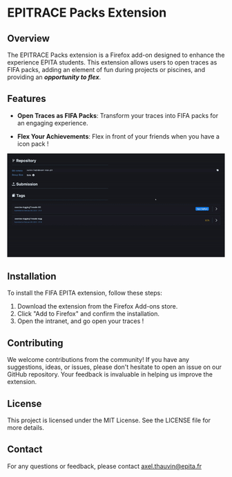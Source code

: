 # EPITRACE Packs Extension

## Overview

The EPITRACE Packs extension is a Firefox add-on designed to enhance the experience EPITA students. This extension allows users to open traces as FIFA packs, adding an element of fun during projects or piscines, and providing an **_opportunity to flex_**.

## Features

- **Open Traces as FIFA Packs**: Transform your traces into FIFA packs for an engaging experience.

- **Flex Your Achievements**: Flex in front of your friends when you have a icon pack !

![FIFA EPITA Extension](./images_github/illustration.gif)

## Installation

To install the FIFA EPITA extension, follow these steps:

1. Download the extension from the Firefox Add-ons store.
2. Click "Add to Firefox" and confirm the installation.
3. Open the intranet, and go open your traces !

## Contributing

We welcome contributions from the community! If you have any suggestions, ideas, or issues, please don't hesitate to open an issue on our GitHub repository. Your feedback is invaluable in helping us improve the extension.

## License

This project is licensed under the MIT License. See the LICENSE file for more details.

## Contact

For any questions or feedback, please contact [axel.thauvin@epita.fr](mailto:axel.thauvin@epita.fr)

